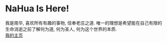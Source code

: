 # NaHua Is Here!
我是南华, 喜欢所有有趣的事物, 信奉老庄之道. 唯一的理想是希望能在自己有限的生命消逝之前了解何为道, 何为圣人, 何为这个世界的本质.
<br>
<a href="https://miyano.net.cn/">我的主页</a>
